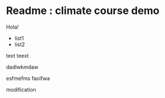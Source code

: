 # Readme : climate course demo
Hola!
- list1
- list2 

text teext 


dadlwkmdaw

esfmefms faoifwa



modification 
